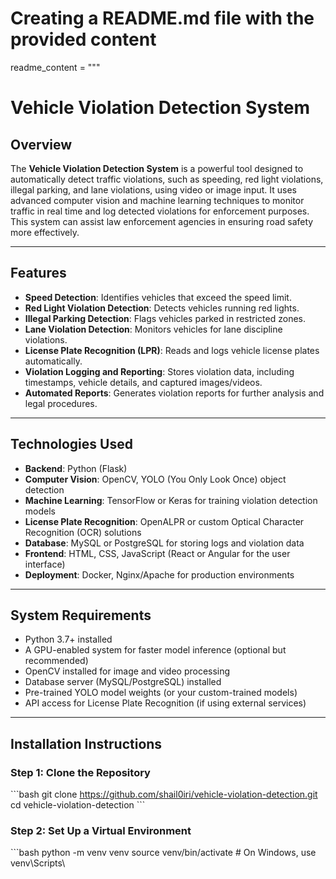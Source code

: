 # Creating a README.md file with the provided content

readme_content = """
# Vehicle Violation Detection System

## Overview
The **Vehicle Violation Detection System** is a powerful tool designed to automatically detect traffic violations, such as speeding, red light violations, illegal parking, and lane violations, using video or image input. It uses advanced computer vision and machine learning techniques to monitor traffic in real time and log detected violations for enforcement purposes. This system can assist law enforcement agencies in ensuring road safety more effectively.

---

## Features
- **Speed Detection**: Identifies vehicles that exceed the speed limit.
- **Red Light Violation Detection**: Detects vehicles running red lights.
- **Illegal Parking Detection**: Flags vehicles parked in restricted zones.
- **Lane Violation Detection**: Monitors vehicles for lane discipline violations.
- **License Plate Recognition (LPR)**: Reads and logs vehicle license plates automatically.
- **Violation Logging and Reporting**: Stores violation data, including timestamps, vehicle details, and captured images/videos.
- **Automated Reports**: Generates violation reports for further analysis and legal procedures.

---

## Technologies Used
- **Backend**: Python (Flask)
- **Computer Vision**: OpenCV, YOLO (You Only Look Once) object detection
- **Machine Learning**: TensorFlow or Keras for training violation detection models
- **License Plate Recognition**: OpenALPR or custom Optical Character Recognition (OCR) solutions
- **Database**: MySQL or PostgreSQL for storing logs and violation data
- **Frontend**: HTML, CSS, JavaScript (React or Angular for the user interface)
- **Deployment**: Docker, Nginx/Apache for production environments

---

## System Requirements
- Python 3.7+ installed
- A GPU-enabled system for faster model inference (optional but recommended)
- OpenCV installed for image and video processing
- Database server (MySQL/PostgreSQL) installed
- Pre-trained YOLO model weights (or your custom-trained models)
- API access for License Plate Recognition (if using external services)

---

## Installation Instructions

### Step 1: Clone the Repository
\`\`\`bash
git clone https://github.com/shail0iri/vehicle-violation-detection.git
cd vehicle-violation-detection
\`\`\`

### Step 2: Set Up a Virtual Environment
\`\`\`bash
python -m venv venv
source venv/bin/activate  # On Windows, use venv\\Scripts\\
